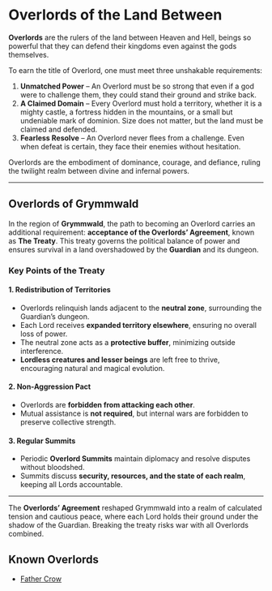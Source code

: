 # Overlords of the Land Between

**Overlords** are the rulers of the land between Heaven and Hell, beings so powerful that they can defend their kingdoms even against the gods themselves.  

To earn the title of Overlord, one must meet three unshakable requirements:  

1. **Unmatched Power** – An Overlord must be so strong that even if a god were to challenge them, they could stand their ground and strike back.  
2. **A Claimed Domain** – Every Overlord must hold a territory, whether it is a mighty castle, a fortress hidden in the mountains, or a small but undeniable mark of dominion. Size does not matter, but the land must be claimed and defended.  
3. **Fearless Resolve** – An Overlord never flees from a challenge. Even when defeat is certain, they face their enemies without hesitation.  

Overlords are the embodiment of dominance, courage, and defiance, ruling the twilight realm between divine and infernal powers.  

---

## Overlords of Grymmwald

In the region of **Grymmwald**, the path to becoming an Overlord carries an additional requirement: **acceptance of the Overlords’ Agreement**, known as **The Treaty**. This treaty governs the political balance of power and ensures survival in a land overshadowed by the **Guardian** and its dungeon.  

### Key Points of the Treaty

#### 1. Redistribution of Territories
- Overlords relinquish lands adjacent to the **neutral zone**, surrounding the Guardian’s dungeon.  
- Each Lord receives **expanded territory elsewhere**, ensuring no overall loss of power.  
- The neutral zone acts as a **protective buffer**, minimizing outside interference.  
- **Lordless creatures and lesser beings** are left free to thrive, encouraging natural and magical evolution.  

#### 2. Non-Aggression Pact
- Overlords are **forbidden from attacking each other**.  
- Mutual assistance is **not required**, but internal wars are forbidden to preserve collective strength.  

#### 3. Regular Summits
- Periodic **Overlord Summits** maintain diplomacy and resolve disputes without bloodshed.  
- Summits discuss **security, resources, and the state of each realm**, keeping all Lords accountable.  

---

The **Overlords’ Agreement** reshaped Grymmwald into a realm of calculated tension and cautious peace, where each Lord holds their ground under the shadow of the Guardian. Breaking the treaty risks war with all Overlords combined.

## Known Overlords

- [Father Crow](father_crow.md)

